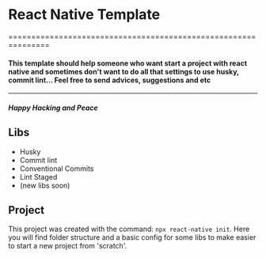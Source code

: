 # React Native Template
===============================================================


#### This template should help someone who want start a project with react native and sometimes don't want to do all that settings to use husky, commit lint... Feel free to send advices, suggestions and etc
---------------------------------------------------------------

##### Happy Hacking and Peace


## Libs
  - Husky
  - Commit lint
  - Conventional Commits
  - Lint Staged
  - (new libs soon)

## Project
This project was created with the command:
  ```npx react-native init```. Here you will find folder structure and a basic config for some libs to make easier to start a new project from 'scratch'.